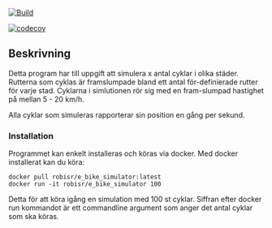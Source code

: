 [![Build](https://github.com/Den-geografiska-oredan/eBike-controlsys-python/actions/workflows/main.yml/badge.svg)](https://github.com/Den-geografiska-oredan/eBike-controlsys-python/actions/workflows/main.yml)

[![codecov](https://codecov.io/gh/Den-geografiska-oredan/eBike-controlsys-python/branch/master/graph/badge.svg?token=JPSD6XZ7GR)](https://codecov.io/gh/Den-geografiska-oredan/eBike-controlsys-python)

## Beskrivning

Detta program har till uppgift att simulera x antal cyklar i olika städer. Rutterna som cyklas är framslumpade bland ett antal för-definierade rutter för varje stad. Cyklarna i simlutionen rör sig med en fram-slumpad hastighet på mellan 5 - 20 km/h.

Alla cyklar som simuleras rapporterar sin position en gång per sekund.

### Installation

Programmet kan enkelt installeras och köras via docker. Med docker installerat kan du köra:

    docker pull robisr/e_bike_simulator:latest
    docker run -it robisr/e_bike_simulator 100

Detta för att köra igång en simulation med 100 st cyklar. Siffran efter docker run kommandot är ett commandline argument som anger det antal cyklar som ska köras.
